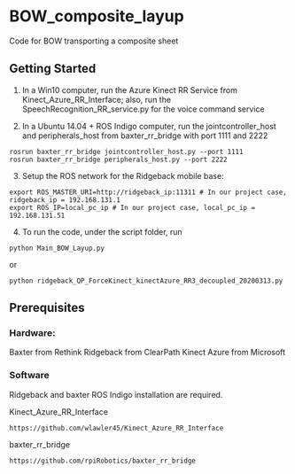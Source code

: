 # BOW_composite_layup
Code for BOW transporting a composite sheet


## Getting Started

1. In a Win10 computer, run the Azure Kinect RR Service from Kinect_Azure_RR_Interface; also, run the SpeechRecognition_RR_service.py for the voice command service


2. In a Ubuntu 14.04 + ROS Indigo computer, run the jointcontroller_host and peripherals_host from baxter_rr_bridge with port 1111 and 2222
```
rosrun baxter_rr_bridge jointcontroller_host.py --port 1111
rosrun baxter_rr_bridge peripherals_host.py --port 2222
```

3. Setup the ROS network for the Ridgeback mobile base:
```
export ROS_MASTER_URI=http://ridgeback_ip:11311 # In our project case, ridgeback_ip = 192.168.131.1
export ROS_IP=local_pc_ip # In our project case, local_pc_ip = 192.168.131.51
```

4. To run the code, under the script folder, run
```
python Main_BOW_Layup.py
```
or
```
python ridgeback_QP_ForceKinect_kinectAzure_RR3_decoupled_20200313.py
```

## Prerequisites

### Hardware:
Baxter from Rethink
Ridgeback from ClearPath
Kinect Azure from Microsoft

### Software
Ridgeback and baxter ROS Indigo installation are required.


Kinect_Azure_RR_Interface 
```
https://github.com/wlawler45/Kinect_Azure_RR_Interface
```
baxter_rr_bridge 
```
https://github.com/rpiRobotics/baxter_rr_bridge
```



